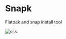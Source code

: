 # Snapk
Flatpak and snap install tool

![sss](https://user-images.githubusercontent.com/87897405/164050459-7b14ba8e-e8b0-498d-a9d6-c926ce5829e9.png)
